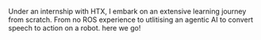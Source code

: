 Under an internship with HTX, I embark on an extensive learning journey from scratch. From no ROS experience to utlitising an agentic AI to convert speech to action on a robot. here we go!
